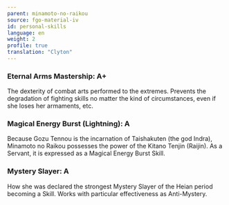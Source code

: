 ```yaml
---
parent: minamoto-no-raikou
source: fgo-material-iv
id: personal-skills
language: en
weight: 2
profile: true
translation: "Clyton"
---
```


### Eternal Arms Mastership: A+

The dexterity of combat arts performed to the extremes. Prevents the degradation of fighting skills no matter the kind of circumstances, even if she loses her armaments, etc.

### Magical Energy Burst (Lightning): A

Because Gozu Tennou is the incarnation of Taishakuten (the god Indra), Minamoto no Raikou possesses the power of the Kitano Tenjin (Raijin). As a Servant, it is expressed as a Magical Energy Burst Skill.

### Mystery Slayer: A

How she was declared the strongest Mystery Slayer of the Heian period becoming a Skill. Works with particular effectiveness as Anti-Mystery.
